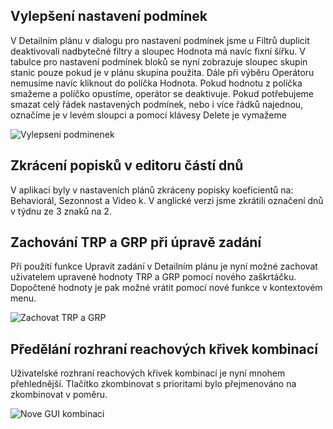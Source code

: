 ﻿---
categories: [fenix]
layout: fenix
---
## Vylepšení nastavení podmínek
V Detailním plánu v dialogu pro nastavení podmínek jsme u Filtrů duplicit deaktivovali nadbytečné 
filtry a sloupec Hodnota má navíc fixní šířku. V tabulce pro nastavení podmínek bloků se nyní zobrazuje 
sloupec skupin stanic pouze pokud je v plánu skupina použita. Dále při výběru Operátoru nemusíme navíc 
kliknout do políčka Hodnota. Pokud hodnotu z políčka smažeme a políčko opustíme, operátor se deaktivuje. 
Pokud potřebujeme smazat celý řádek nastavených podmínek, nebo i více řádků najednou, označíme je v levém 
sloupci a pomocí klávesy Delete je vymažeme

![Vylepseni podminenek]({{site.url}}/data/fen-4935.gif "Vylepseni podminek")

## Zkrácení popisků v editoru částí dnů
V aplikaci byly v nastaveních plánů zkráceny popisky koeficientů na: Behaviorál, Sezonnost a Video k. 
V anglické verzi jsme zkrátili označení dnů v týdnu ze 3 znaků na 2. 
 

## Zachování TRP a GRP při úpravě zadání
Při použití funkce Upravit zadání v Detailním plánu je nyní možné zachovat uživatelem upravené hodnoty TRP a GRP pomocí nového zaškrtáčku.
Dopočtené hodnoty je pak možné vrátit pomocí nové funkce v kontextovém menu.

![Zachovat TRP a GRP]({{site.url}}/data/zachovattrpgrp.gif "Zachovat TRP a GRP")

## Předělání rozhraní reachových křivek kombinací
Uživatelské rozhraní reachových křivek kombinací je nyní mnohem přehlednější. Tlačítko zkombinovat s prioritami 
bylo přejmenováno na zkombinovat v poměru.

![Nove GUI kombinaci]({{site.url}}/data/novekombinace.png "Nove GUI kombinaci")
